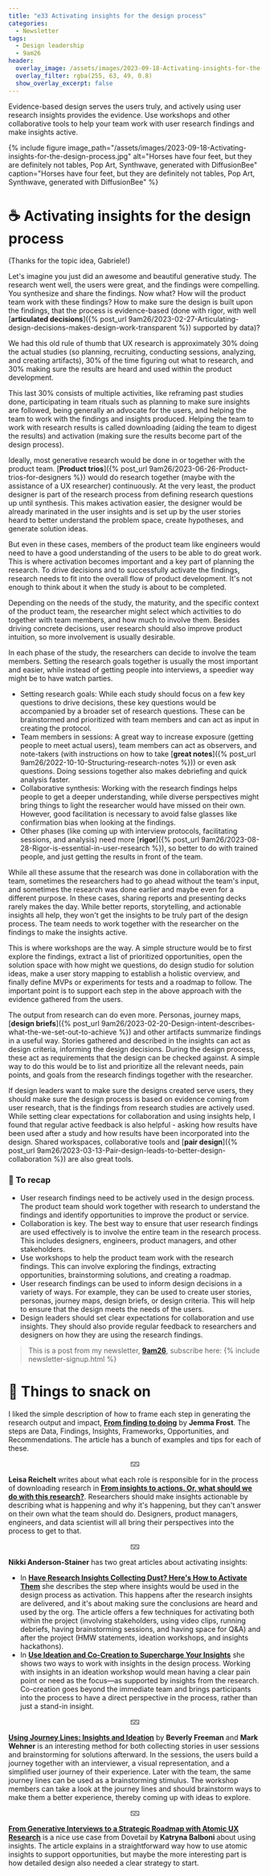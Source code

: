 ```yaml
---
title: "e33 Activating insights for the design process"
categories:
  - Newsletter
tags:
  - Design leadership
  - 9am26
header:
  overlay_image: /assets/images/2023-09-18-Activating-insights-for-the-design-process.jpg
  overlay_filter: rgba(255, 63, 49, 0.8)
  show_overlay_excerpt: false
---
```


Evidence-based design serves the users truly, and actively using user research insights provides the evidence. Use workshops and other collaborative tools to help your team work with user research findings and make insights active.

{% include figure image_path="/assets/images/2023-09-18-Activating-insights-for-the-design-process.jpg" alt="Horses have four feet, but they are definitely not tables, Pop Art, Synthwave, generated with DiffusionBee" caption="Horses have four feet, but they are definitely not tables, Pop Art, Synthwave, generated with DiffusionBee" %}

# ☕ Activating insights for the design process

(Thanks for the topic idea, Gabriele!)

Let's imagine you just did an awesome and beautiful generative study. The research went well, the users were great, and the findings were compelling. You synthesize and share the findings. Now what? How will the product team work with these findings? How to make sure the design is built upon the findings, that the process is evidence-based (done with rigor, with well [**articulated decisions**]({% post_url 9am26/2023-02-27-Articulating-design-decisions-makes-design-work-transparent %}) supported by data)?

We had this old rule of thumb that UX research is approximately 30% doing the actual studies (so planning, recruiting, conducting sessions, analyzing, and creating artifacts), 30% of the time figuring out what to research, and 30% making sure the results are heard and used within the product development. 

This last 30% consists of multiple activities, like reframing past studies done, participating in team rituals such as planning to make sure insights are followed, being generally an advocate for the users, and helping the team to work with the findings and insights produced. Helping the team to work with research results is called downloading (aiding the team to digest the results) and activation (making sure the results become part of the design process).

Ideally, most generative research would be done in or together with the product team. [**Product trios**]({% post_url 9am26/2023-06-26-Product-trios-for-designers %}) would do research together (maybe with the assistance of a UX researcher) continuously. At the very least, the product designer is part of the research process from defining research questions up until synthesis. This makes activation easier, the designer would be already marinated in the user insights and is set up by the user stories heard to better understand the problem space, create hypotheses, and generate solution ideas.

But even in these cases, members of the product team like engineers would need to have a good understanding of the users to be able to do great work. This is where activation becomes important and a key part of planning the research. To drive decisions and to successfully activate the findings, research needs to fit into the overall flow of product development. It's not enough to think about it when the study is about to be completed.

Depending on the needs of the study, the maturity, and the specific context of the product team, the researcher might select which activities to do together with team members, and how much to involve them. Besides driving concrete decisions, user research should also improve product intuition, so more involvement is usually desirable.

In each phase of the study, the researchers can decide to involve the team members. Setting the research goals together is usually the most important and easier, while instead of getting people into interviews, a speedier way might be to have watch parties.
- Setting research goals: While each study should focus on a few key questions to drive decisions, these key questions would be accompanied by a broader set of research questions. These can be brainstormed and prioritized with team members and can act as input in creating the protocol.
- Team members in sessions: A great way to increase exposure (getting people to meet actual users), team members can act as observers, and note-takers (with instructions on how to take [**great notes**]({% post_url 9am26/2022-10-10-Structuring-research-notes %})) or even ask questions. Doing sessions together also makes debriefing and quick analysis faster.
- Collaborative synthesis: Working with the research findings helps people to get a deeper understanding, while diverse perspectives might bring things to light the researcher would have missed on their own. However, good facilitation is necessary to avoid false glasses like confirmation bias when looking at the findings.
- Other phases (like coming up with interview protocols, facilitating sessions, and analysis) need more [**rigor**]({% post_url 9am26/2023-08-28-Rigor-is-essential-in-user-research %}), so better to do with trained people, and just getting the results in front of the team.

While all these assume that the research was done in collaboration with the team, sometimes the researchers had to go ahead without the team's input, and sometimes the research was done earlier and maybe even for a different purpose. In these cases, sharing reports and presenting decks rarely makes the day. While better reports, storytelling, and actionable insights all help, they won't get the insights to be truly part of the design process. The team needs to work together with the researcher on the findings to make the insights active.

This is where workshops are the way. A simple structure would be to first explore the findings, extract a list of prioritized opportunities, open the solution space with how might we questions, do design studio for solution ideas, make a user story mapping to establish a holistic overview, and finally define MVPs or experiments for tests and a roadmap to follow. The important point is to support each step in the above approach with the evidence gathered from the users.

The output from research can do even more. Personas, journey maps, [**design briefs**]({% post_url 9am26/2023-02-20-Design-intent-describes-what-the-we-set-out-to-achieve %}) and other artifacts summarize findings in a useful way.  Stories gathered and described in the insights can act as design criteria, informing the design decisions. During the design process, these act as requirements that the design can be checked against. A simple way to do this would be to list and prioritize all the relevant needs, pain points, and goals from the research findings together with the researcher.

If design leaders want to make sure the designs created serve users, they should make sure the design process is based on evidence coming from user research, that is the findings from research studies are actively used. While setting clear expectations for collaboration and using insights help, I found that regular active feedback is also helpful - asking how results have been used after a study and how results have been incorporated into the design. Shared workspaces, collaborative tools and [**pair design**]({% post_url 9am26/2023-03-13-Pair-design-leads-to-better-design-collaboration %}) are also great tools. 

### 🥤 To recap

- User research findings need to be actively used in the design process.  The product team should work together with research to understand the findings and identify opportunities to improve the product or service.
- Collaboration is key. The best way to ensure that user research findings are used effectively is to involve the entire team in the research process. This includes designers, engineers, product managers, and other stakeholders.
- Use workshops to help the product team work with the research findings. This can involve exploring the findings, extracting opportunities, brainstorming solutions, and creating a roadmap.
- User research findings can be used to inform design decisions in a variety of ways. For example, they can be used to create user stories, personas, journey maps, design briefs, or design criteria. This will help to ensure that the design meets the needs of the users.
- Design leaders should set clear expectations for collaboration and use insights. They should also provide regular feedback to researchers and designers on how they are using the research findings.

> This is a post from my newsletter, **[9am26](https://polgarp.com/categories/newsletter/)**, subscribe here:
> {% include newsletter-signup.html %}

# 🍪 Things to snack on

I liked the simple description of how to frame each step in generating the research output and impact, [**From finding to doing**](https://uxdesign.cc/from-finding-to-doing-b33c0dfd9480) by **Jemma Frost**. The steps are Data, Findings, Insights, Frameworks, Opportunities, and Recommendations. The article has a bunch of examples and tips for each of these. 

<p style="text-align: center;">🁉</p>

**Leisa Reichelt** writes about what each role is responsible for in the process of downloading research in [**From insights to actions. Or, what should we do with this research?**](https://medium.com/designing-atlassian/from-insights-to-actions-or-what-should-we-do-with-this-research-3c55489296c). Researchers should make insights actionable by describing what is happening and why it's happening, but they can't answer on their own what the team should do. Designers, product managers, engineers, and data scientist will all bring their perspectives into the process to get to that.

<p style="text-align: center;">🁉</p>

**Nikki Anderson-Stainer** has two great articles about activating insights:
- In [**Have Research Insights Collecting Dust? Here's How to Activate Them**](https://dscout.com/people-nerds/activate-research-insight) she describes the step where insights would be used in the design process as activation. This happens after the research insights are delivered, and it's about making sure the conclusions are heard and used by the org. The article offers a few techniques for activating both within the project (involving stakeholders, using video clips, running debriefs, having brainstorming sessions, and having space for Q&A) and after the project (HMW statements, ideation workshops, and insights hackathons).
- In [**Use Ideation and Co-Creation to Supercharge Your Insights**](https://dscout.com/people-nerds/insights-activation-ideation-co-creation ) she shows two ways to work with insights in the design process. Working with insights in an ideation workshop would mean having a clear pain point or need as the focus—as supported by insights from the research. Co-creation goes beyond the immediate team and brings participants into the process to have a direct perspective in the process, rather than just a stand-in insight. 

<p style="text-align: center;">🁉</p>

[**Using Journey Lines: Insights and Ideation**](https://uxpamagazine.org/using-journey-lines/) by **Beverly Freeman** and **Mark Wehner** is an interesting method for both collecting stories in user sessions and brainstorming for solutions afterward. In the sessions, the users build a journey together with an interviewer, a visual representation, and a simplified user journey of their experience. Later with the team, the same journey lines can be used as a brainstorming stimulus. The workshop members can take a look at the journey lines and should brainstorm ways to make them a better experience, thereby coming up with ideas to explore.

<p style="text-align: center;">🁉</p>

[**From Generative Interviews to a Strategic  Roadmap with Atomic UX Research**](https://www.userinterviews.com/blog/dovetail-atomic-ux-research-to-roadmap) is a nice use case from Dovetail by **Katryna Balboni** about using insights. The article explains in a straightforward way how to use atomic insights to support opportunities, but maybe the more interesting part is how detailed design also needed a clear strategy to start. 